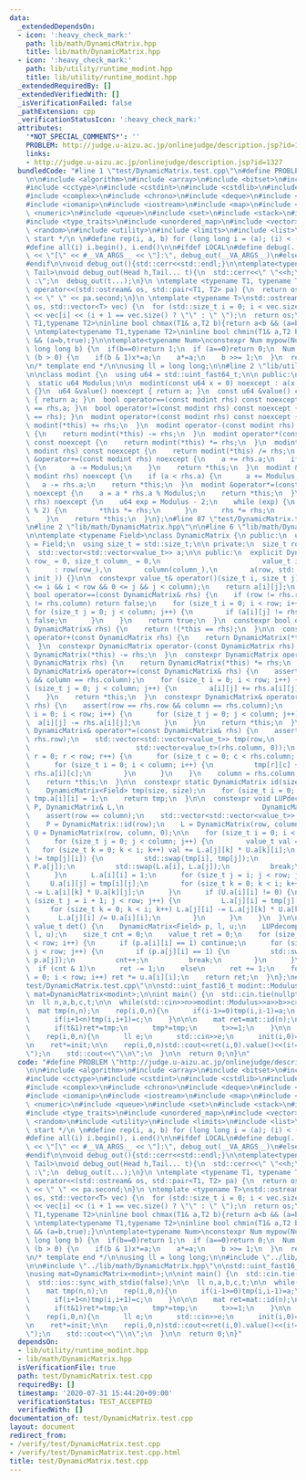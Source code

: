 ```yaml
---
data:
  _extendedDependsOn:
  - icon: ':heavy_check_mark:'
    path: lib/math/DynamicMatrix.hpp
    title: lib/math/DynamicMatrix.hpp
  - icon: ':heavy_check_mark:'
    path: lib/utility/runtime_modint.hpp
    title: lib/utility/runtime_modint.hpp
  _extendedRequiredBy: []
  _extendedVerifiedWith: []
  _isVerificationFailed: false
  _pathExtension: cpp
  _verificationStatusIcon: ':heavy_check_mark:'
  attributes:
    '*NOT_SPECIAL_COMMENTS*': ''
    PROBLEM: http://judge.u-aizu.ac.jp/onlinejudge/description.jsp?id=1327
    links:
    - http://judge.u-aizu.ac.jp/onlinejudge/description.jsp?id=1327
  bundledCode: "#line 1 \"test/DynamicMatrix.test.cpp\"\n#define PROBLEM \"http://judge.u-aizu.ac.jp/onlinejudge/description.jsp?id=1327\"\
    \n\n#include <algorithm>\n#include <array>\n#include <bitset>\n#include <cassert>\n\
    #include <cctype>\n#include <cstdint>\n#include <cstdlib>\n#include <cmath>\n\
    #include <complex>\n#include <chrono>\n#include <deque>\n#include <functional>\n\
    #include <iomanip>\n#include <iostream>\n#include <map>\n#include <memory>\n#include\
    \ <numeric>\n#include <queue>\n#include <set>\n#include <stack>\n#include <string>\n\
    #include <type_traits>\n#include <unordered_map>\n#include <vector>\n#include\
    \ <random>\n#include <utility>\n#include <limits>\n#include <list>\n\n/* template\
    \ start */\n \n#define rep(i, a, b) for (long long i = (a); (i) < (b); (i)++)\n\
    #define all(i) i.begin(), i.end()\n\n#ifdef LOCAL\n#define debug(...) std::cerr\
    \ << \"[\" << #__VA_ARGS__ << \"]:\", debug_out(__VA_ARGS__)\n#else\n#define debug(...)\n\
    #endif\n\nvoid debug_out(){std::cerr<<std::endl;}\n\ntemplate<typename Head,typename...\
    \ Tail>\nvoid debug_out(Head h,Tail... t){\n  std::cerr<<\" \"<<h;\n  if(sizeof...(t)>0)std::cout<<\"\
    \ :\";\n  debug_out(t...);\n}\n \ntemplate <typename T1, typename T2>\nstd::ostream&\
    \ operator<<(std::ostream& os, std::pair<T1, T2> pa) {\n  return os << pa.first\
    \ << \" \" << pa.second;\n}\n \ntemplate <typename T>\nstd::ostream& operator<<(std::ostream&\
    \ os, std::vector<T> vec) {\n  for (std::size_t i = 0; i < vec.size(); i++)os\
    \ << vec[i] << (i + 1 == vec.size() ? \"\" : \" \");\n  return os;\n}\n \ntemplate<typename\
    \ T1,typename T2>\ninline bool chmax(T1& a,T2 b){return a<b && (a=b,true);}\n\
    \ \ntemplate<typename T1,typename T2>\ninline bool chmin(T1& a,T2 b){return a>b\
    \ && (a=b,true);}\n\ntemplate<typename Num>\nconstexpr Num mypow(Num a, unsigned\
    \ long long b) {\n  if(b==0)return 1;\n  if (a==0)return 0;\n  Num x = 1;\n  while\
    \ (b > 0) {\n    if(b & 1)x*=a;\n    a*=a;\n    b >>= 1;\n  }\n  return x;\n}\n\
    \n/* template end */\n\nusing ll = long long;\n\n#line 2 \"lib/utility/runtime_modint.hpp\"\
    \n\nclass modint {\n  using u64 = std::uint_fast64_t;\n\n public:\n  u64 a;\n\
    \  static u64 Modulus;\n\n  modint(const u64 x = 0) noexcept : a(x % Modulus)\
    \ {}\n  u64 &value() noexcept { return a; }\n  const u64 &value() const noexcept\
    \ { return a; }\n  bool operator==(const modint rhs) const noexcept { return a\
    \ == rhs.a; }\n  bool operator!=(const modint rhs) const noexcept { return !(*this\
    \ == rhs); }\n  modint operator+(const modint rhs) const noexcept {\n    return\
    \ modint(*this) += rhs;\n  }\n  modint operator-(const modint rhs) const noexcept\
    \ {\n    return modint(*this) -= rhs;\n  }\n  modint operator*(const modint rhs)\
    \ const noexcept {\n    return modint(*this) *= rhs;\n  }\n  modint operator/(const\
    \ modint rhs) const noexcept {\n    return modint(*this) /= rhs;\n  }\n  modint\
    \ &operator+=(const modint rhs) noexcept {\n    a += rhs.a;\n    if (a >= Modulus)\
    \ {\n      a -= Modulus;\n    }\n    return *this;\n  }\n  modint &operator-=(const\
    \ modint rhs) noexcept {\n    if (a < rhs.a) {\n      a += Modulus;\n    }\n \
    \   a -= rhs.a;\n    return *this;\n  }\n  modint &operator*=(const modint rhs)\
    \ noexcept {\n    a = a * rhs.a % Modulus;\n    return *this;\n  }\n  modint &operator/=(modint\
    \ rhs) noexcept {\n    u64 exp = Modulus - 2;\n    while (exp) {\n      if (exp\
    \ % 2) {\n        *this *= rhs;\n      }\n      rhs *= rhs;\n      exp /= 2;\n\
    \    }\n    return *this;\n  }\n};\n#line 87 \"test/DynamicMatrix.test.cpp\"\n\
    \n#line 2 \"lib/math/DynamicMatrix.hpp\"\n\n#line 6 \"lib/math/DynamicMatrix.hpp\"\
    \n\ntemplate <typename Field>\nclass DynamicMatrix {\n public:\n  using value_t\
    \ = Field;\n  using size_t = std::size_t;\n\n private:\n  size_t row, column;\n\
    \  std::vector<std::vector<value_t>> a;\n\n public:\n  explicit DynamicMatrix(size_t\
    \ row_ = 0, size_t column_ = 0,\n                         value_t init_ = value_t())\n\
    \      : row(row_),\n        column(column_),\n        a(row, std::vector<value_t>(column,\
    \ init_)) {}\n\n  constexpr value_t& operator()(size_t i, size_t j) {\n    assert(0\
    \ <= i && i < row && 0 <= j && j < column);\n    return a[i][j];\n  }\n  constexpr\
    \ bool operator==(const DynamicMatrix& rhs) {\n    if (row != rhs.row || column\
    \ != rhs.column) return false;\n    for (size_t i = 0; i < row; i++) {\n     \
    \ for (size_t j = 0; j < column; j++) {\n        if (a[i][j] != rhs.a[i][j]) return\
    \ false;\n      }\n    }\n    return true;\n  }\n  constexpr bool operator!=(const\
    \ DynamicMatrix& rhs) {\n    return !(*this == rhs);\n  }\n\n  constexpr DynamicMatrix\
    \ operator+(const DynamicMatrix rhs) {\n    return DynamicMatrix(*this) += rhs;\n\
    \  }\n  constexpr DynamicMatrix operator-(const DynamicMatrix rhs) {\n    return\
    \ DynamicMatrix(*this) -= rhs;\n  }\n  constexpr DynamicMatrix operator*(const\
    \ DynamicMatrix rhs) {\n    return DynamicMatrix(*this) *= rhs;\n  }\n\n  constexpr\
    \ DynamicMatrix& operator+=(const DynamicMatrix& rhs) {\n    assert(row == rhs.row\
    \ && column == rhs.column);\n    for (size_t i = 0; i < row; i++) {\n      for\
    \ (size_t j = 0; j < column; j++) {\n        a[i][j] += rhs.a[i][j];\n      }\n\
    \    }\n    return *this;\n  }\n  constexpr DynamicMatrix& operator-=(const DynamicMatrix&\
    \ rhs) {\n    assert(row == rhs.row && column == rhs.column);\n    for (size_t\
    \ i = 0; i < row; i++) {\n      for (size_t j = 0; j < column; j++) {\n      \
    \  a[i][j] -= rhs.a[i][j];\n      }\n    }\n    return *this;\n  }\n  constexpr\
    \ DynamicMatrix& operator*=(const DynamicMatrix& rhs) {\n    assert(column ==\
    \ rhs.row);\n    std::vector<std::vector<value_t>> tmp(row,\n                \
    \                          std::vector<value_t>(rhs.column, 0));\n    for (size_t\
    \ r = 0; r < row; r++) {\n      for (size_t c = 0; c < rhs.column; c++) {\n  \
    \      for (size_t i = 0; i < column; i++) {\n          tmp[r][c] += a[r][i] *\
    \ rhs.a[i][c];\n        }\n      }\n    }\n    column = rhs.column;\n    a = std::move(tmp);\n\
    \    return *this;\n  }\n\n  constexpr static DynamicMatrix id(size_t size) {\n\
    \    DynamicMatrix<Field> tmp(size, size);\n    for (size_t i = 0; i < size; i++)\
    \ tmp.a[i][i] = 1;\n    return tmp;\n  }\n\n  constexpr void LUPdecomposition(DynamicMatrix&\
    \ P, DynamicMatrix& L,\n                                  DynamicMatrix& U) {\n\
    \    assert(row == column);\n    std::vector<std::vector<value_t>> tmp = a;\n\
    \    P = DynamicMatrix::id(row);\n    L = DynamicMatrix(row, column, 0);\n   \
    \ U = DynamicMatrix(row, column, 0);\n\n    for (size_t i = 0; i < row; i++) {\n\
    \      for (size_t j = 0; j < column; j++) {\n        value_t val = 0;\n     \
    \   for (size_t k = 0; k < i; k++) val += L.a[j][k] * U.a[k][i];\n        if (val\
    \ != tmp[j][i]) {\n          std::swap(tmp[i], tmp[j]);\n          std::swap(P.a[i],\
    \ P.a[j]);\n          std::swap(L.a[i], L.a[j]);\n          break;\n        }\n\
    \      }\n      L.a[i][i] = 1;\n      for (size_t j = i; j < row; j++) {\n   \
    \     U.a[i][j] = tmp[i][j];\n        for (size_t k = 0; k < i; k++) U.a[i][j]\
    \ -= L.a[i][k] * U.a[k][j];\n      }\n      if (U.a[i][i] != 0) {\n        for\
    \ (size_t j = i + 1; j < row; j++) {\n          L.a[j][i] = tmp[j][i];\n     \
    \     for (size_t k = 0; k < i; k++) L.a[j][i] -= L.a[j][k] * U.a[k][i];\n   \
    \       L.a[j][i] /= U.a[i][i];\n        }\n      }\n    }\n  }\n\n  constexpr\
    \ value_t det() {\n    DynamicMatrix<Field> p, l, u;\n    LUPdecomposition(p,\
    \ l, u);\n    size_t cnt = 0;\n    value_t ret = 0;\n    for (size_t i = 0; i\
    \ < row; i++) {\n      if (p.a[i][i] == 1) continue;\n      for (size_t j = 1;\
    \ j < row; j++) {\n        if (p.a[j][i] == 1) {\n          std::swap(p.a[i],\
    \ p.a[j]);\n          cnt++;\n          break;\n        }\n      }\n    }\n  \
    \  if (cnt & 1)\n      ret -= 1;\n    else\n      ret += 1;\n    for (size_t i\
    \ = 0; i < row; i++) ret *= u.a[i][i];\n    return ret;\n  }\n};\n#line 89 \"\
    test/DynamicMatrix.test.cpp\"\n\nstd::uint_fast16_t modint::Modulus;\n\nusing\
    \ mat=DynamicMatrix<modint>;\n\nint main() {\n  std::cin.tie(nullptr);\n  std::ios::sync_with_stdio(false);\n\
    \n  ll n,a,b,c,t;\n\n  while(std::cin>>n>>modint::Modulus>>a>>b>>c>>t,n){\n  \
    \  mat tmp(n,n);\n    rep(i,0,n){\n      if(i-1>=0)tmp(i,i-1)=a;\n      tmp(i,i)=b;\n\
    \      if(i+1<n)tmp(i,i+1)=c;\n    }\n\n\n    mat ret=mat::id(n);\n\n    while(t>0){\n\
    \      if(t&1)ret*=tmp;\n      tmp*=tmp;\n      t>>=1;\n    }\n\n    mat init(n,1);\n\
    \    rep(i,0,n){\n      ll e;\n      std::cin>>e;\n      init(i,0)=e;\n    }\n\
    \n    ret*=init;\n\n    rep(i,0,n)std::cout<<ret(i,0).value()<<(i!=n-1?\" \":\"\
    \");\n    std::cout<<\"\\n\";\n  }\n\n  return 0;\n}\n"
  code: "#define PROBLEM \"http://judge.u-aizu.ac.jp/onlinejudge/description.jsp?id=1327\"\
    \n\n#include <algorithm>\n#include <array>\n#include <bitset>\n#include <cassert>\n\
    #include <cctype>\n#include <cstdint>\n#include <cstdlib>\n#include <cmath>\n\
    #include <complex>\n#include <chrono>\n#include <deque>\n#include <functional>\n\
    #include <iomanip>\n#include <iostream>\n#include <map>\n#include <memory>\n#include\
    \ <numeric>\n#include <queue>\n#include <set>\n#include <stack>\n#include <string>\n\
    #include <type_traits>\n#include <unordered_map>\n#include <vector>\n#include\
    \ <random>\n#include <utility>\n#include <limits>\n#include <list>\n\n/* template\
    \ start */\n \n#define rep(i, a, b) for (long long i = (a); (i) < (b); (i)++)\n\
    #define all(i) i.begin(), i.end()\n\n#ifdef LOCAL\n#define debug(...) std::cerr\
    \ << \"[\" << #__VA_ARGS__ << \"]:\", debug_out(__VA_ARGS__)\n#else\n#define debug(...)\n\
    #endif\n\nvoid debug_out(){std::cerr<<std::endl;}\n\ntemplate<typename Head,typename...\
    \ Tail>\nvoid debug_out(Head h,Tail... t){\n  std::cerr<<\" \"<<h;\n  if(sizeof...(t)>0)std::cout<<\"\
    \ :\";\n  debug_out(t...);\n}\n \ntemplate <typename T1, typename T2>\nstd::ostream&\
    \ operator<<(std::ostream& os, std::pair<T1, T2> pa) {\n  return os << pa.first\
    \ << \" \" << pa.second;\n}\n \ntemplate <typename T>\nstd::ostream& operator<<(std::ostream&\
    \ os, std::vector<T> vec) {\n  for (std::size_t i = 0; i < vec.size(); i++)os\
    \ << vec[i] << (i + 1 == vec.size() ? \"\" : \" \");\n  return os;\n}\n \ntemplate<typename\
    \ T1,typename T2>\ninline bool chmax(T1& a,T2 b){return a<b && (a=b,true);}\n\
    \ \ntemplate<typename T1,typename T2>\ninline bool chmin(T1& a,T2 b){return a>b\
    \ && (a=b,true);}\n\ntemplate<typename Num>\nconstexpr Num mypow(Num a, unsigned\
    \ long long b) {\n  if(b==0)return 1;\n  if (a==0)return 0;\n  Num x = 1;\n  while\
    \ (b > 0) {\n    if(b & 1)x*=a;\n    a*=a;\n    b >>= 1;\n  }\n  return x;\n}\n\
    \n/* template end */\n\nusing ll = long long;\n\n#include \"../lib/utility/runtime_modint.hpp\"\
    \n\n#include \"../lib/math/DynamicMatrix.hpp\"\n\nstd::uint_fast16_t modint::Modulus;\n\
    \nusing mat=DynamicMatrix<modint>;\n\nint main() {\n  std::cin.tie(nullptr);\n\
    \  std::ios::sync_with_stdio(false);\n\n  ll n,a,b,c,t;\n\n  while(std::cin>>n>>modint::Modulus>>a>>b>>c>>t,n){\n\
    \    mat tmp(n,n);\n    rep(i,0,n){\n      if(i-1>=0)tmp(i,i-1)=a;\n      tmp(i,i)=b;\n\
    \      if(i+1<n)tmp(i,i+1)=c;\n    }\n\n\n    mat ret=mat::id(n);\n\n    while(t>0){\n\
    \      if(t&1)ret*=tmp;\n      tmp*=tmp;\n      t>>=1;\n    }\n\n    mat init(n,1);\n\
    \    rep(i,0,n){\n      ll e;\n      std::cin>>e;\n      init(i,0)=e;\n    }\n\
    \n    ret*=init;\n\n    rep(i,0,n)std::cout<<ret(i,0).value()<<(i!=n-1?\" \":\"\
    \");\n    std::cout<<\"\\n\";\n  }\n\n  return 0;\n}"
  dependsOn:
  - lib/utility/runtime_modint.hpp
  - lib/math/DynamicMatrix.hpp
  isVerificationFile: true
  path: test/DynamicMatrix.test.cpp
  requiredBy: []
  timestamp: '2020-07-31 15:44:20+09:00'
  verificationStatus: TEST_ACCEPTED
  verifiedWith: []
documentation_of: test/DynamicMatrix.test.cpp
layout: document
redirect_from:
- /verify/test/DynamicMatrix.test.cpp
- /verify/test/DynamicMatrix.test.cpp.html
title: test/DynamicMatrix.test.cpp
---
```

